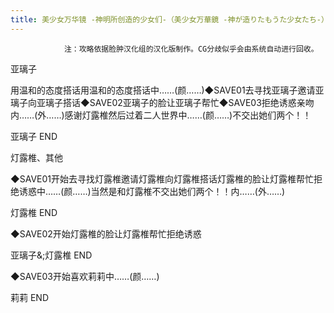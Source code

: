 ```yaml
---
title: 美少女万华镜 -神明所创造的少女们-（美少女万華鏡 -神が造りたもうた少女たち-）中文攻略
---
```


                注：攻略依据脸肿汉化组的汉化版制作。CG分歧似乎会由系统自动进行回收。

亚璃子

用温和的态度搭话用温和的态度搭话中……(颜……)◆SAVE01去寻找亚璃子邀请亚璃子向亚璃子搭话◆SAVE02亚璃子的脸让亚璃子帮忙◆SAVE03拒绝诱惑亲吻内……(外……)感谢灯露椎然后过着二人世界中……(颜……)不交出她们两个！！

亚璃子 END

灯露椎、其他

◆SAVE01开始去寻找灯露椎邀请灯露椎向灯露椎搭话灯露椎的脸让灯露椎帮忙拒绝诱惑中……(颜……)当然是和灯露椎不交出她们两个！！内……(外……)

灯露椎 END

◆SAVE02开始灯露椎的脸让灯露椎帮忙拒绝诱惑

亚璃子&;灯露椎 END

◆SAVE03开始喜欢莉莉中……(颜……)

莉莉 END
              
